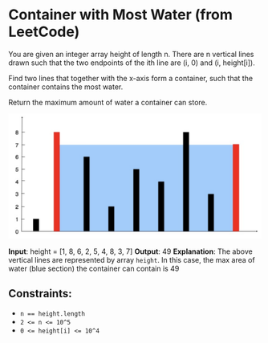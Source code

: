 # Container with Most Water (from LeetCode)
You are given an integer array height of length n. There are n vertical lines drawn such that the two endpoints of the ith line are (i, 0) and (i, height[i]).

Find two lines that together with the x-axis form a container, such that the container contains the most water.

Return the maximum amount of water a container can store.

![image](exampleGraph.png)

**Input**: height = [1, 8, 6, 2, 5, 4, 8, 3, 7]
**Output**: 49
**Explanation**: The above vertical lines are represented by array `height`. In this case, the max area of water (blue section) the container can contain is 49

## Constraints:
- `n == height.length`
- `2 <= n <= 10^5`
- `0 <= height[i] <= 10^4`
